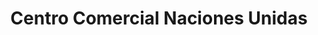 ---
title: "Centro Comercial Naciones Unidas"
url: /riobamba/centro-comercial-naciones-unidas/
shop: Einkaufszentrum
---